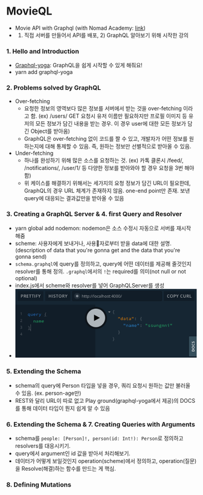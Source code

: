 # MovieQL
- Movie API with Graphql (with Nomad Academy: [link](https://academy.nomadcoders.co/courses/enrolled/357405))
- 1) 직접 서버를 만들어서 API를 배포, 2) GraphQL 알아보기 위해 시작한 강의


### 1. Hello and Introduction
- [Graphql-yoga](https://github.com/prisma/graphql-yoga): GraphQL을 쉽게 시작할 수 있게 해줘요!
- yarn add graphql-yoga

### 2. Problems solved by GraphQL
- Over-fetching
  - 요청한 정보의 영역보다 많은 정보를 서버에서 받는 것을 over-fetching 이라고 함. (ex) /users/ GET 요청시 유저 이름만 필요하지만 프로필 이미지 등 유저의 모든 정보가 담긴 내용을 받는 경우. 이 경우 user에 대한 모든 정보가 담긴 Object를 받아옴)
  - GraphQL은 over-fetching 없이 코드를 짤 수 있고, 개발자가 어떤 정보를 원하는지에 대해 통제할 수 있음. 즉, 원하는 정보만 선별적으로 받아올 수 있음.
- Under-fetching
  - 하나를 완성하기 위해 많은 소스를 요청하는 것. (ex) 카톡 클론시 /feed/, /notifications/, /user/1/ 등 다양한 정보를 받아와야 할 경우 요청을 3번 해야 함)
  - 위 케이스를 해결하기 위해서는 세가지의 요청 정보가 담긴 URL이 필요한데, GraphQL의 경우 URL 체계가 존재하지 않음. one-end point만 존재. 보낸 query에 대응되는 결과값만을 받아올 수 있음

### 3. Creating a GraphQL Server & 4. first Query and Resolver
- yarn global add nodemon: nodemon은 소스 수정시 자동으로 서버를 재시작 해줌
- scheme: 사용자에게 보내거나, 사용자로부터 받을 data에 대한 설명. (description of data that you're gonna get and the data that you're gonna send)
- `schema.graphql`에 query를 정의하고, query에 어떤 데이터를 제공해 줄것인지 resolver를 통해 정의. `.graphql`에서의 `!`는 required를 의미(not null or not optional)
- index.js에서 scheme와 resolver를 넣어 GraphQLServer를 생성
- ![](images/screenshot_4.png)

### 5. Extending the Schema
- schema의 query에 Person 타입을 넣을 경우, 쿼리 요청시 원하는 값만 불러올 수 있음. (ex. person-age만)
- REST와 달리 URL이 따로 없고 Play ground(graphql-yoga에서 제공)의 DOCS를 통해 데이터 타입이 뭔지 쉽게 알 수 있음

### 6. Extending the Schema & 7. Creating Queries with Arguments
- schema를 `people: [Person]!, person(id: Int!): Person`로 정의하고 resolvers를 대응시키기.
- query에서 argument인 id 값을 받아서 처리해보기.
- 데이터가 어떻게 보일것인지 operation(scheme)에서 정의하고, operation(질문)을 Resolve(해결)하는 함수를 만드는 게 핵심.

### 8. Defining Mutations
